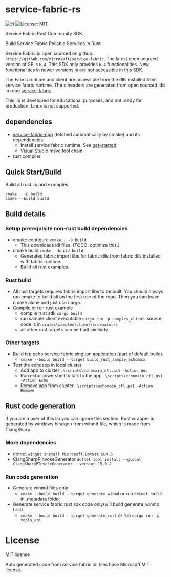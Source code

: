 # service-fabric-rs
![ci](https://github.com/youyuanwu/service-fabric-rs/actions/workflows/build.yaml/badge.svg)
[![License: MIT](https://img.shields.io/badge/License-MIT-yellow.svg)](https://raw.githubusercontent.com/youyuanwu/service-fabric-rs/main/LICENSE)

Service Fabric Rust Community SDK.

Build Service Fabric Reliable Services in Rust.

Service Fabric is open sourced on github: `https://github.com/microsoft/service-fabric`.
The latest open sourced version of SF is `6.4`.
This SDK only provides `6.4` functionalities. New functionalities in newer versions is are not accessible in this SDK.

The Fabric runtime and client are accessible from the dlls installed from service fabric runtime.
The c headers are generated from open sourced idls in repo [service-fabric](https://github.com/microsoft/service-fabric/tree/master/src/prod/src/idl/public)

This lib is developed for educational purposes, and not ready for production.
Linux is not supported.

## dependencies
* [service-fabric-cpp](https://github.com/youyuanwu/service-fabric-cpp) (fetched automatically by cmake) and its dependencies:
    * Install service fabric runtime. See [get-started](https://learn.microsoft.com/en-us/azure/service-fabric/service-fabric-get-started)
    * Visual Studio msvc tool chain.
* rust compiler

## Quick Start/Build
Build all rust lib and examples.
```
cmake . -B build
cmake --build build
```

## Build details
### Setup prerequisite non-rust build dependencies
* cmake configure `cmake . -B build`
    * This downloads idl files. (TODO: optimize this.)
* cmake build `cmake --build build`
    * Generates fabric import libs for fabric dlls from fabric dlls installed with fabric runtime. 
    * Build all rust examples.

### Rust build
* All rust targets requires fabric import libs to be built. You should always run cmake to build all on the first use of the repo.
Then you can leave cmake alone and just use cargo.
* Compile or run rust example
    * compile rust sdk `cargo build`
    * run sample client executable `cargo run -p samples_client`. source code is in `crates\samples\client\src\main.rs`
    * all other rust targets can be built similarly
### Other targets
* Build tcp echo service fabric singlton application (part of default build).
    * `cmake --build build --target build_rust_sample_echomain`
* Test the echoapp in local cluster
    * Add app to cluster `.\scripts\echomain_ctl.ps1 -Action Add`
    * Run echo powershell to talk to the app `.\scripts\echomain_ctl.ps1 -Action Echo`
    * Remove app from cluster `.\scripts\echomain_ctl.ps1 -Action Remove`

## Rust code generation
If you are a user of this lib you can ignore this section.
Rust wrapper is generated by windows bindgen from winmd file, which is made from ClangSharp.
### More dependencies
* dotnet `winget install Microsoft.DotNet.SDK.6`
* ClangSharpPInvokeGenerator `dotnet tool install --global ClangSharpPInvokeGenerator --version 15.0.2`
### Run code generation
* Generate winmd files only
    * `cmake --build build --target generate_winmd` or run `dotnet build` in .metadata folder
* Generate service fabric rust sdk code only(will build generate_winmd first)
    * `cmake --build build --target generate_rust` or run `cargo run -p tools_api`

# License
MIT license

Auto generated code from service fabric idl files have Microsoft MIT license.